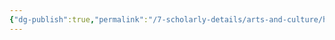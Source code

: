 ```yaml
---
{"dg-publish":true,"permalink":"/7-scholarly-details/arts-and-culture/history/historic-figures/heroes-of-prophecy/oleander/"}
---
```


